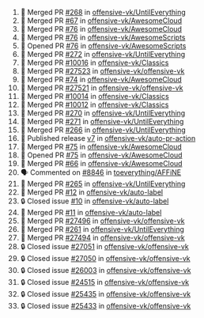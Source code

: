 <!--START_SECTION:activity-->
1. 🎉 Merged PR [#268](https://github.com/offensive-vk/UntilEverything/pull/268) in [offensive-vk/UntilEverything](https://github.com/offensive-vk/UntilEverything)
2. 🎉 Merged PR [#67](https://github.com/offensive-vk/AwesomeCloud/pull/67) in [offensive-vk/AwesomeCloud](https://github.com/offensive-vk/AwesomeCloud)
3. 🎉 Merged PR [#76](https://github.com/offensive-vk/AwesomeCloud/pull/76) in [offensive-vk/AwesomeCloud](https://github.com/offensive-vk/AwesomeCloud)
4. 🎉 Merged PR [#76](https://github.com/offensive-vk/AwesomeScripts/pull/76) in [offensive-vk/AwesomeScripts](https://github.com/offensive-vk/AwesomeScripts)
5. 💪 Opened PR [#76](https://github.com/offensive-vk/AwesomeScripts/pull/76) in [offensive-vk/AwesomeScripts](https://github.com/offensive-vk/AwesomeScripts)
6. 🎉 Merged PR [#272](https://github.com/offensive-vk/UntilEverything/pull/272) in [offensive-vk/UntilEverything](https://github.com/offensive-vk/UntilEverything)
7. 🎉 Merged PR [#10016](https://github.com/offensive-vk/Classics/pull/10016) in [offensive-vk/Classics](https://github.com/offensive-vk/Classics)
8. 🎉 Merged PR [#27523](https://github.com/offensive-vk/offensive-vk/pull/27523) in [offensive-vk/offensive-vk](https://github.com/offensive-vk/offensive-vk)
9. 🎉 Merged PR [#74](https://github.com/offensive-vk/AwesomeCloud/pull/74) in [offensive-vk/AwesomeCloud](https://github.com/offensive-vk/AwesomeCloud)
10. 🎉 Merged PR [#27521](https://github.com/offensive-vk/offensive-vk/pull/27521) in [offensive-vk/offensive-vk](https://github.com/offensive-vk/offensive-vk)
11. 🎉 Merged PR [#10014](https://github.com/offensive-vk/Classics/pull/10014) in [offensive-vk/Classics](https://github.com/offensive-vk/Classics)
12. 🎉 Merged PR [#10012](https://github.com/offensive-vk/Classics/pull/10012) in [offensive-vk/Classics](https://github.com/offensive-vk/Classics)
13. 🎉 Merged PR [#270](https://github.com/offensive-vk/UntilEverything/pull/270) in [offensive-vk/UntilEverything](https://github.com/offensive-vk/UntilEverything)
14. 🎉 Merged PR [#271](https://github.com/offensive-vk/UntilEverything/pull/271) in [offensive-vk/UntilEverything](https://github.com/offensive-vk/UntilEverything)
15. 🎉 Merged PR [#266](https://github.com/offensive-vk/UntilEverything/pull/266) in [offensive-vk/UntilEverything](https://github.com/offensive-vk/UntilEverything)
16. 🚀 Published release [v7](https://github.com/offensive-vk/auto-pr-action/releases/tag/v7) in [offensive-vk/auto-pr-action](https://github.com/offensive-vk/auto-pr-action)
17. 🎉 Merged PR [#75](https://github.com/offensive-vk/AwesomeCloud/pull/75) in [offensive-vk/AwesomeCloud](https://github.com/offensive-vk/AwesomeCloud)
18. 💪 Opened PR [#75](https://github.com/offensive-vk/AwesomeCloud/pull/75) in [offensive-vk/AwesomeCloud](https://github.com/offensive-vk/AwesomeCloud)
19. 🎉 Merged PR [#66](https://github.com/offensive-vk/AwesomeCloud/pull/66) in [offensive-vk/AwesomeCloud](https://github.com/offensive-vk/AwesomeCloud)
20. 🗣 Commented on [#8846](https://github.com/toeverything/AFFiNE/issues/8846#issuecomment-2490093585) in [toeverything/AFFiNE](https://github.com/toeverything/AFFiNE)
21. 🎉 Merged PR [#265](https://github.com/offensive-vk/UntilEverything/pull/265) in [offensive-vk/UntilEverything](https://github.com/offensive-vk/UntilEverything)
22. 🎉 Merged PR [#12](https://github.com/offensive-vk/auto-label/pull/12) in [offensive-vk/auto-label](https://github.com/offensive-vk/auto-label)
23. 🔒 Closed issue [#10](https://github.com/offensive-vk/auto-label/issues/10) in [offensive-vk/auto-label](https://github.com/offensive-vk/auto-label)
24. 🎉 Merged PR [#11](https://github.com/offensive-vk/auto-label/pull/11) in [offensive-vk/auto-label](https://github.com/offensive-vk/auto-label)
25. 🎉 Merged PR [#27496](https://github.com/offensive-vk/offensive-vk/pull/27496) in [offensive-vk/offensive-vk](https://github.com/offensive-vk/offensive-vk)
26. 🎉 Merged PR [#261](https://github.com/offensive-vk/UntilEverything/pull/261) in [offensive-vk/UntilEverything](https://github.com/offensive-vk/UntilEverything)
27. 🎉 Merged PR [#27494](https://github.com/offensive-vk/offensive-vk/pull/27494) in [offensive-vk/offensive-vk](https://github.com/offensive-vk/offensive-vk)
28. 🔒 Closed issue [#27051](https://github.com/offensive-vk/offensive-vk/issues/27051) in [offensive-vk/offensive-vk](https://github.com/offensive-vk/offensive-vk)
29. 🔒 Closed issue [#27050](https://github.com/offensive-vk/offensive-vk/issues/27050) in [offensive-vk/offensive-vk](https://github.com/offensive-vk/offensive-vk)
30. 🔒 Closed issue [#26003](https://github.com/offensive-vk/offensive-vk/issues/26003) in [offensive-vk/offensive-vk](https://github.com/offensive-vk/offensive-vk)
31. 🔒 Closed issue [#24515](https://github.com/offensive-vk/offensive-vk/issues/24515) in [offensive-vk/offensive-vk](https://github.com/offensive-vk/offensive-vk)
32. 🔒 Closed issue [#25435](https://github.com/offensive-vk/offensive-vk/issues/25435) in [offensive-vk/offensive-vk](https://github.com/offensive-vk/offensive-vk)
33. 🔒 Closed issue [#25433](https://github.com/offensive-vk/offensive-vk/issues/25433) in [offensive-vk/offensive-vk](https://github.com/offensive-vk/offensive-vk)
<!--END_SECTION:activity-->
